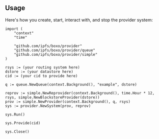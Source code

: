 ## Usage

Here's how you create, start, interact with, and stop the provider system:

```golang
import (
	"context"
	"time"

	"github.com/ipfs/boxo/provider"
	"github.com/ipfs/boxo/provider/queue"
	"github.com/ipfs/boxo/provider/simple"
)

rsys := (your routing system here)
dstore := (your datastore here)
cid := (your cid to provide here)

q := queue.NewQueue(context.Background(), "example", dstore)

reprov := simple.NewReprovider(context.Background(), time.Hour * 12, rsys, simple.NewBlockstoreProvider(dstore))
prov := simple.NewProvider(context.Background(), q, rsys)
sys := provider.NewSystem(prov, reprov)

sys.Run()

sys.Provide(cid)

sys.Close()
```
